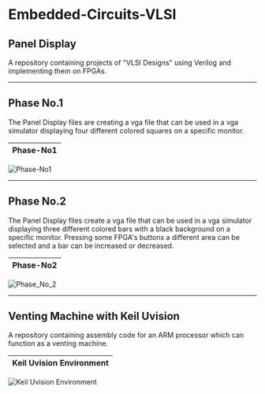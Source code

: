 # Embedded-Circuits-VLSI

## Panel Display
A repository containing projects of "VLSI Designs" using Verilog and implementing them on FPGAs.

-----------
Phase No.1
-----------

The Panel Display files are creating a vga file that can be used in a vga simulator displaying four different colored squares on a specific monitor.

Phase-No1|
:-------------------------:|
![Phase-No1](https://user-images.githubusercontent.com/53263761/180606666-b49eabdd-9698-4564-b986-46acc603ee46.png)

-----------
Phase No.2
-----------

The Panel Display files create a vga file that can be used in a vga simulator displaying three different colored bars with a black background on a specific monitor. Pressing some FPGA's buttons a different area can be selected and a bar can be increased or decreased.

Phase-No2|
:-------------------------:|
![Phase_No_2](https://user-images.githubusercontent.com/53263761/180606675-181dcfac-3650-41ba-b853-fc4d96a2b64f.png)

-----------
## Venting Machine with Keil Uvision
A repository containing assembly code for an ARM processor which can function as a venting machine.

Keil Uvision Environment|
:-------------------------:|
![Keil Uvision Environment](https://github.com/marietonik/Embedded-Circuits-VLSI/assets/53263761/e775f61f-ff74-45f0-91ad-3a6bf013a6a2)


